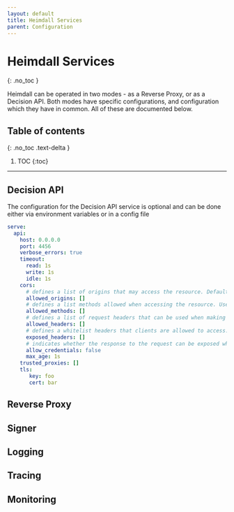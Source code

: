 ```yaml
---
layout: default
title: Heimdall Services
parent: Configuration
---
```


# Heimdall Services
{: .no_toc }

Heimdall can be operated in two modes - as a Reverse Proxy, or as a Decision API. Both modes have specific configurations, and configuration which they have in common. All of these are documented below.

## Table of contents
{: .no_toc .text-delta }

1. TOC
   {:toc}

---

## Decision API
The configuration for the Decision API service is optional and can be done either via environment variables or in a config file 

```yaml
serve:
  api:
    host: 0.0.0.0
    port: 4456
    verbose_errors: true
    timeout:
      read: 1s
      write: 1s
      idle: 1s
    cors:
      # defines a list of origins that may access the resource. Defaults to accept all origins.
      allowed_origins: []
      # defines a list methods allowed when accessing the resource. Used in response to a preflight request. Defaults to [GET,POST,HEAD,PUT,DELETE,PATCH]
      allowed_methods: []
      # defines a list of request headers that can be used when making the actual request. This is in response to a preflight request. Default value is an empty list
      allowed_headers: []
      # defines a whitelist headers that clients are allowed to access. Defaults to an empty list
      exposed_headers: []
      # indicates whether the response to the request can be exposed when the credentials flag is true. When used as part of a response to a preflight request, this indicates whether the actual request can be made using credentials. Defaults to 'false'
      allow_credentials: false
      max_age: 1s
    trusted_proxies: []
    tls:
       key: foo
       cert: bar
```

## Reverse Proxy

## Signer

## Logging

## Tracing

## Monitoring